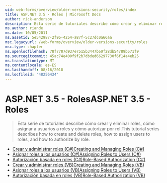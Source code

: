 ```yaml
---
uid: web-forms/overview/older-versions-security/roles/index
title: ASP.NET 3.5 - Roles | Microsoft Docs
author: rick-anderson
description: Esta serie de tutoriales describe cómo crear y eliminar roles, cómo asignar a usuarios a roles y cómo autorizar por rol.
ms.author: riande
ms.date: 10/05/2011
ms.assetid: 5e542987-2f95-4254-a87f-5c27dc0a66aa
msc.legacyurl: /web-forms/overview/older-versions-security/roles
msc.type: chapter
ms.openlocfilehash: 78f7707d937e7515b3447b60f28db54789b571f9
ms.sourcegitcommit: 45ac74e400f9f2b7dbded66297730f6f14a4eb25
ms.translationtype: MT
ms.contentlocale: es-ES
ms.lasthandoff: 08/16/2018
ms.locfileid: "48256434"
---
```

<a name="aspnet-35---roles"></a><span data-ttu-id="5280d-103">ASP.NET 3.5 - Roles</span><span class="sxs-lookup"><span data-stu-id="5280d-103">ASP.NET 3.5 - Roles</span></span>
====================
> <span data-ttu-id="5280d-104">Esta serie de tutoriales describe cómo crear y eliminar roles, cómo asignar a usuarios a roles y cómo autorizar por rol.</span><span class="sxs-lookup"><span data-stu-id="5280d-104">This tutorial series describes how to create and delete roles, how to assign users to roles, and how to authorize by role.</span></span>


- [<span data-ttu-id="5280d-105">Crear y administrar roles (C#)</span><span class="sxs-lookup"><span data-stu-id="5280d-105">Creating and Managing Roles (C#)</span></span>](creating-and-managing-roles-cs.md)
- [<span data-ttu-id="5280d-106">Asignar roles a los usuarios (C#)</span><span class="sxs-lookup"><span data-stu-id="5280d-106">Assigning Roles to Users (C#)</span></span>](assigning-roles-to-users-cs.md)
- [<span data-ttu-id="5280d-107">Autorización basada en roles (C#)</span><span class="sxs-lookup"><span data-stu-id="5280d-107">Role-Based Authorization (C#)</span></span>](role-based-authorization-cs.md)
- [<span data-ttu-id="5280d-108">Crear y administrar roles (VB)</span><span class="sxs-lookup"><span data-stu-id="5280d-108">Creating and Managing Roles (VB)</span></span>](creating-and-managing-roles-vb.md)
- [<span data-ttu-id="5280d-109">Asignar roles a los usuarios (VB)</span><span class="sxs-lookup"><span data-stu-id="5280d-109">Assigning Roles to Users (VB)</span></span>](assigning-roles-to-users-vb.md)
- [<span data-ttu-id="5280d-110">Autorización basada en roles (VB)</span><span class="sxs-lookup"><span data-stu-id="5280d-110">Role-Based Authorization (VB)</span></span>](role-based-authorization-vb.md)
